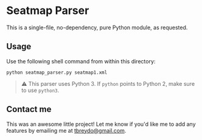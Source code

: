 # Seatmap Parser

This is a single-file, no-dependency, pure Python
module, as requested. 

## Usage

Use the following shell command from within
this directory:

```shell
python seatmap_parser.py seatmap1.xml  
```

> :warning: This parser uses Python 3. If `python` points to
Python 2, make sure to use `python3`.


## Contact me

This was an awesome little project! Let me know
if you'd like me to add any features by emailing me at
<tbreydo@gmail.com>.
